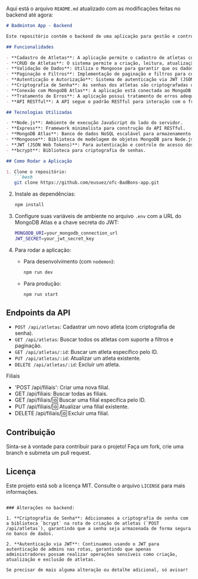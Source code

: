 Aqui está o arquivo `README.md` atualizado com as modificações feitas no backend até agora:

```markdown
# Badminton App - Backend

Este repositório contém o backend de uma aplicação para gestão e controle de atletas de badminton. O sistema foi desenvolvido utilizando Node.js, Express e MongoDB com o Mongoose para interação com o banco de dados.

## Funcionalidades

- **Cadastro de Atletas**: A aplicação permite o cadastro de atletas com dados como nome, idade, email, telefone, sexo, nível e filial.
- **CRUD de Atletas**: O sistema permite a criação, leitura, atualização e exclusão (CRUD) de atletas.
- **Validação de Dados**: Utiliza o Mongoose para garantir que os dados dos atletas sejam válidos, como verificar o tipo de dado, o formato do email, e a enumeração do nível.
- **Paginação e Filtros**: Implementação de paginação e filtros para consultas de atletas, permitindo a busca de atletas por critérios específicos e com controle de quantidade de dados retornados por página.
- **Autenticação e Autorização**: Sistema de autenticação via JWT (JSON Web Tokens), permitindo controle de acesso para admins e usuários comuns.
- **Criptografia de Senha**: As senhas dos atletas são criptografadas utilizando a biblioteca `bcrypt` antes de serem armazenadas no banco de dados.
- **Conexão com MongoDB Atlas**: A aplicação está conectada ao MongoDB Atlas, oferecendo uma solução de banco de dados escalável e segura na nuvem.
- **Tratamento de Erros**: A aplicação possui tratamento de erros adequado, respondendo com mensagens claras para facilitar a depuração.
- **API RESTful**: A API segue o padrão RESTful para interação com o frontend, oferecendo endpoints para todas as operações de CRUD.

## Tecnologias Utilizadas

- **Node.js**: Ambiente de execução JavaScript do lado do servidor.
- **Express**: Framework minimalista para construção da API RESTful.
- **MongoDB Atlas**: Banco de dados NoSQL escalável para armazenamento dos dados dos atletas.
- **Mongoose**: Biblioteca de modelagem de objetos MongoDB para Node.js, utilizada para definir os esquemas de dados e facilitar a interação com o banco de dados.
- **JWT (JSON Web Tokens)**: Para autenticação e controle de acesso dos usuários.
- **bcrypt**: Biblioteca para criptografia de senhas.

## Como Rodar a Aplicação

1. Clone o repositório:
   ```bash
   git clone https://github.com/eusuez/ofc-BadBons-app.git
   ```
   
2. Instale as dependências:
   ```bash
   npm install
   ```
   
3. Configure suas variáveis de ambiente no arquivo `.env` com a URL do MongoDB Atlas e a chave secreta do JWT:
   ```bash
   MONGODB_URI=your_mongodb_connection_url
   JWT_SECRET=your_jwt_secret_key
   ```

4. Para rodar a aplicação:
   - Para desenvolvimento (com `nodemon`):
     ```bash
     npm run dev
     ```
   - Para produção:
     ```bash
     npm run start
     ```

## Endpoints da API

- `POST /api/atletas`: Cadastrar um novo atleta (com criptografia de senha).
- `GET /api/atletas`: Buscar todos os atletas com suporte a filtros e paginação.
- `GET /api/atletas/:id`: Buscar um atleta específico pelo ID.
- `PUT /api/atletas/:id`: Atualizar um atleta existente.
- `DELETE /api/atletas/:id`: Excluir um atleta.

Filiais
- 'POST /api/filiais': Criar uma nova filial.
- GET /api/filiais: Buscar todas as filiais.
- GET /api/filiais/:id: Buscar uma filial específica pelo ID.
- PUT /api/filiais/:id: Atualizar uma filial existente.
- DELETE /api/filiais/:id: Excluir uma filial.


## Contribuição

Sinta-se à vontade para contribuir para o projeto! Faça um fork, crie uma branch e submeta um pull request.

## Licença

Este projeto está sob a licença MIT. Consulte o arquivo `LICENSE` para mais informações.
```

### Alterações no backend:

1. **Criptografia de Senha**: Adicionamos a criptografia de senha com a biblioteca `bcrypt` na rota de criação de atletas (`POST /api/atletas`), garantindo que a senha seja armazenada de forma segura no banco de dados.

2. **Autenticação via JWT**: Continuamos usando o JWT para autenticação de admins nas rotas, garantindo que apenas administradores possam realizar operações sensíveis como criação, atualização e exclusão de atletas.

Se precisar de mais alguma alteração ou detalhe adicional, só avisar!
